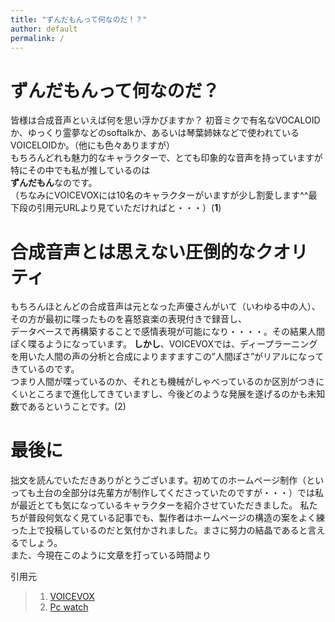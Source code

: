 ```yaml
---
title: "ずんだもんって何なのだ！？"
author: default
permalink: /
---
```


# ずんだもんって何なのだ？
 
 皆様は合成音声といえば何を思い浮かびますか？ 
 初音ミクで有名なVOCALOIDか、ゆっくり霊夢などのsoftalkか、あるいは琴葉姉妹などで使われているVOICELOIDか。（他にも色々ありますが）  
 もちろんどれも魅力的なキャラクターで、とても印象的な音声を持っていますが特にその中でも私が推しているのは  
 **ずんだもん**なのです。  
 （ちなみにVOICEVOXには10名のキャラクターがいますが少し割愛します^^最下段の引用元URLより見ていただければと・・・）(**1**)  
 
 # 合成音声とは思えない圧倒的なクオリティ  
 もちろんほとんどの合成音声は元となった声優さんがいて（いわゆる中の人）、その方が最初に喋ったものを喜怒哀楽の表現付きで録音し、  
 データベースで再構築することで感情表現が可能になり・・・・。その結果人間ぽく喋るようになっています。
 **しかし**、VOICEVOXでは、ディープラーニングを用いた人間の声の分析と合成によりますますこの”人間ぽさ”がリアルになってきているのです。  
 つまり人間が喋っているのか、それとも機械がしゃべっているのか区別がつきにくいところまで進化してきていますし、今後どのような発展を遂げるのかも未知数であるということです。(2)  
 
 
 
 # 最後に
 拙文を読んでいただきありがとうございます。初めてのホームページ制作（といっても土台の全部分は先輩方が制作してくださっていたのですが・・・）では私が最近とても気になっているキャラクターを紹介させていただきました。 私たちが普段何気なく見ている記事でも、製作者はホームページの構造の案をよく練った上で投稿しているのだと気付かされました。まさに努力の結晶であると言えるでしょう。  
 また、今現在このように文章を打っている時間より
 




  引用元
>1. [VOICEVOX](https://voicevox.hiroshiba.jp/)  
>2. [Pc watch](https://pc.watch.impress.co.jp/docs/topic/feature/1403379.html)
 
